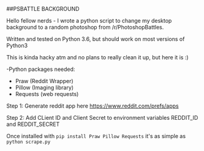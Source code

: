 ##PSBATTLE BACKGROUND 

Hello fellow nerds - I wrote a python script to change my desktop background to a random photoshop from /r/PhotoshopBattles.

Written and tested on Python 3.6, but should work on most versions of Python3

This is kinda hacky atm and no plans to really clean it up, but here it is :)

-Python packages needed:

 - Praw (Reddit Wrapper)
 - Pillow (Imaging library)
 - Requests (web requests)
 
 Step 1: Generate reddit app here https://www.reddit.com/prefs/apps
 
 Step 2: Add CLient ID and Client Secret to environment variables REDDIT_ID and REDDIT_SECRET
 
 Once installed with `pip install Praw Pillow Requests` it's as simple as `python scrape.py`
 
   